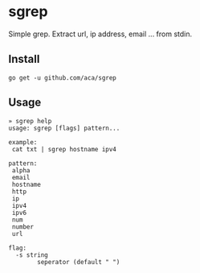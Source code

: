 # sgrep

Simple grep. Extract url, ip address, email ... from stdin.

Install
---
```
go get -u github.com/aca/sgrep
```

Usage
---
```
» sgrep help
usage: sgrep [flags] pattern...

example: 
 cat txt | sgrep hostname ipv4

pattern:
 alpha
 email
 hostname
 http
 ip
 ipv4
 ipv6
 num
 number
 url

flag:
  -s string
    	seperator (default " ")
```

